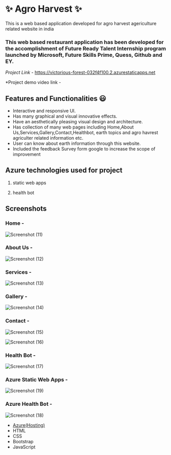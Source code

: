 
# ✨  Agro Harvest  ✨

This is a web based application developed for agro harvest agericulture related website in india

### This web based restaurant application has been developed for the accomplishment of Future Ready Talent Internship program launched by Microsoft, Future Skills Prime, Quess, Github and EY.




*Project Link* -  https://victorious-forest-032f4f100.2.azurestaticapps.net


*Project demo video link -









## Features and Functionalities 😃

- Interactive and responsive UI.
- Has many graphical and visual innovative effects.
- Have an aesthetically pleasing visual design and architecture.
- Has collection of many web pages including Home,About Us,Services,Gallery,Contact,Healthbot, earth topics and agro havrest agriculter related information etc.
- User can know about earth information through this website.
- Included the feedback Survey form google to increase the scope of improvement 


## Azure technologies used for project

1. static web apps

2. health bot

## Screenshots

 
 
### Home -
![Screenshot (11)](https://user-images.githubusercontent.com/118506403/209435117-207883d3-c7a3-4ec4-acc3-22c54944d86b.png)



















### About Us -

![Screenshot (12)](https://user-images.githubusercontent.com/118506403/209435122-c4b4b3a7-9740-4446-99ec-3f52a4c06aff.png)




















### Services -

![Screenshot (13)](https://user-images.githubusercontent.com/118506403/209435127-7d4052ba-100e-4be1-8213-a5688aa66935.png)





















### Gallery -


![Screenshot (14)](https://user-images.githubusercontent.com/118506403/209435131-8bc5ef3d-cd96-4731-b4aa-65f973ef63ff.png)


















### Contact -



![Screenshot (15)](https://user-images.githubusercontent.com/118506403/209435135-85111661-0e4f-43e2-a125-93b482b9ca20.png)



![Screenshot (16)](https://user-images.githubusercontent.com/118506403/209435139-783160c4-017d-4e39-92f3-a08ce71bc8bf.png)














### Health Bot -



![Screenshot (17)](https://user-images.githubusercontent.com/118506403/209435145-d87e8e9d-146a-4acd-9b47-eb3f9af58885.png)





















### Azure Static Web Apps -

![Screenshot (19)](https://user-images.githubusercontent.com/118506403/209435392-5d3d7875-80e7-4153-9715-37be42fcde1b.png)





















### Azure Health Bot -




![Screenshot (18)](https://user-images.githubusercontent.com/118506403/209435152-c771723d-c913-4e6c-b125-d5bfbb52a835.png)




















- [Azure(Hosting)](https://azure.microsoft.com/en-in/features/azure-portal/)
- HTML
- CSS
- Bootstrap
- JavaScript
